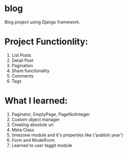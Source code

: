 # blog
Blog project using Django framework.

# Project Functionlity:
1. List Posts
2. Detail Post
3. Pagination
4. Share functionality
5. Comments
6. Tags

# What I learned:
1. Paginator, EmptyPage, PageNotInteger
2. Custom object manager
3. Creating absolute url
4. Meta Class
5. timezone module and it's properties like ('publish.year')
6. Form and ModelForm
7. Learned to user taggit module
